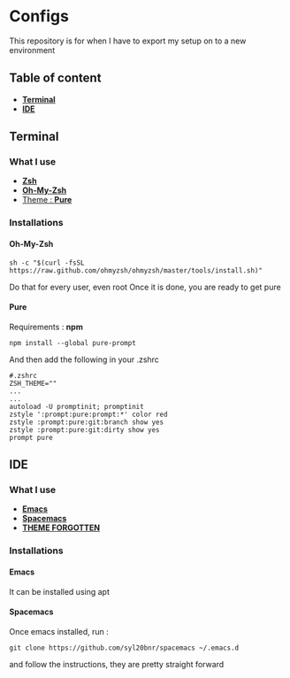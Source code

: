 # Configs
This repository is for when I have to export my setup on to a new environment
## Table of content
* [**Terminal**](#terminal)
* [**IDE**](#IDE)

## Terminal
### What I use
* [**Zsh**](zsh.org)
* [**Oh-My-Zsh**](https://ohmyz.sh/)
* [Theme : **Pure**](https://github.com/sindresorhus/pure)
### Installations

#### Oh-My-Zsh
```
sh -c "$(curl -fsSL https://raw.github.com/ohmyzsh/ohmyzsh/master/tools/install.sh)"
```
Do that for every user, even root
Once it is done, you are ready to get pure
#### Pure 
Requirements : **npm**
```
npm install --global pure-prompt
```
And then add the following in your .zshrc
```
#.zshrc
ZSH_THEME=""
...
...
autoload -U promptinit; promptinit
zstyle ':prompt:pure:prompt:*' color red
zstyle :prompt:pure:git:branch show yes
zstyle :prompt:pure:git:dirty show yes
prompt pure
```


## IDE
### What I use 
* [**Emacs**](https://www.gnu.org/software/emacs/)
* [**Spacemacs**](https://www.spacemacs.org/)
* [**THEME FORGOTTEN**]()

### Installations
#### Emacs 
It can be installed using apt
#### Spacemacs 
Once emacs installed, run : 
```
git clone https://github.com/syl20bnr/spacemacs ~/.emacs.d
```
and follow the instructions, they are pretty straight forward
